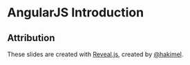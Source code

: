 # AngularJS Introduction


## Attribution 

These slides are created with [Reveal.js](https://github.com/hakimel/reveal.js), created by [@hakimel](https://github.com/hakimel). 